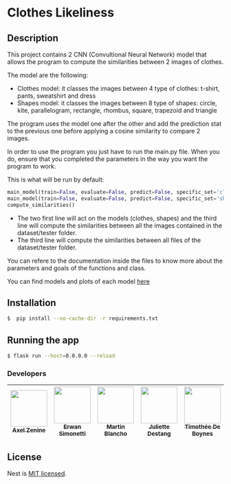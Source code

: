 # Clothes Likeliness


## Description
This project contains 2 CNN (Convultional Neural Network) model that allows the program to compute the similarities between 2 images of clothes.

The model are the following:
- Clothes model: it classes the images between 4 type of clothes: t-shirt, pants, sweatshirt and dress
- Shapes model: it classes the images between 8 type of shapes: circle, kite, parallelogram, rectangle, rhombus, square, trapezoid and triangle

The program uses the model one after the other and add the prediction stat to the previous one before applying a cosine similarity to compare 2 images.

In order to use the program you just have to run the main.py file. When you do, ensure that you completed the parameters in the way you want the program to work.

This is what will be run by default:

````python
main_model(train=False, evaluate=False, predict=False, specific_set='clothes', epoch_try=500, safe_data_load=True, show_activation=True)
main_model(train=False, evaluate=False, predict=False, specific_set='shape', epoch_try=50, safe_data_load=True, show_activation=True)
compute_similarities()
````

- The two first line will act on the models (clothes, shapes) and the third line will compute the similarities between all the images contained in the dataset/tester folder.
- The third line will compute the similarities between all files of the dataset/tester folder.

You can refere to the documentation inside the files to know more about the parameters and goals of the functions and class.

You can find models and plots of each model [here](https://drive.google.com/drive/folders/1z_0ZIU9b4VxBl2KUg2LhBFKb8ci8yM3u?usp=drive_link)

## Installation

```bash
$  pip install --no-cache-dir -r requirements.txt
```

## Running the app

```bash
$ flask run --host=0.0.0.0 --reload
```


### Developers

| [<img src="https://github.com/Azzzen.png?size=85" width=85><br><sub>Axel Zenine</sub>](https://github.com/Azzzen) | [<img src="https://github.com/ErwanSimonetti.png?size=85" width=85><br><sub>Erwan Simonetti</sub>](https://github.com/ErwanSimonetti) | [<img src="https://github.com/BlanchoMartin.png?size=85" width=85><br><sub>Martin Blancho</sub>](https://github.com/BlanchoMartin) | [<img src="https://github.com/JulietteDestang.png?size=85" width=85><br><sub>Juliette Destang</sub>](https://github.com/JulietteDestang) | [<img src="https://github.com/TdeBoynes.png?size=85" width=85><br><sub>Timothée De Boynes</sub>](https://github.com/TdeBoynes) | [<img src="https://github.com/yanntcheumani.png?size=85" width=85><br><sub>Yann-Arthur Tcheumani</sub>](https://github.com/yanntcheumani) | [<img src="https://github.com/QuentinCn.png?size=85" width=85><br><sub>Quentin Caniou</sub>](https://github.com/QuentinCn)
| :---: | :---: | :---: | :---: | :---: | :---: | :---: |

## License

Nest is [MIT licensed](LICENSE).

